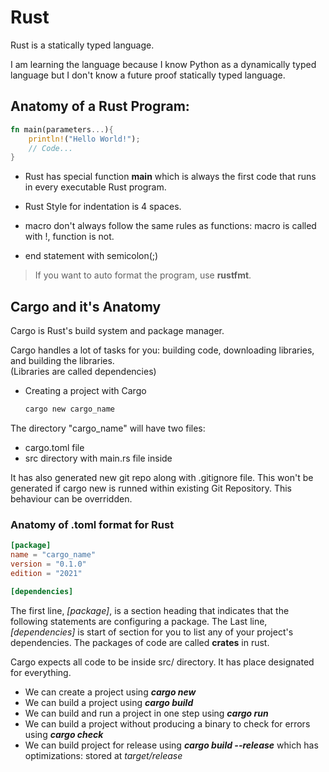 # Rust

Rust is a statically typed language.

I am learning the language because I know Python as a dynamically typed language but I don't know a future proof statically typed language.

## Anatomy of a Rust Program:
```rs
fn main(parameters...){
    println!("Hello World!");
    // Code...
}
```
- Rust has special function **main** which is always the first code that runs in every executable Rust program.

- Rust Style for indentation is 4 spaces.

- macro don't always follow the same rules as functions: macro is called with !, function is not.

- end statement with semicolon(;)

> If you want to auto format the program, use **rustfmt**.

## Cargo and it's Anatomy
Cargo is Rust's build system and package manager.

Cargo handles a lot of tasks for you: building code, downloading libraries, and building the libraries.<br>
(Libraries are called dependencies)

- Creating a project with Cargo
    ```bash
    cargo new cargo_name
    ```
The directory "cargo_name" will have two files:
- cargo.toml file
- src directory with main.rs file inside

It has also generated new git repo along with .gitignore file.
This won't be generated if cargo new is runned within existing Git Repository.
This behaviour can be overridden.

### Anatomy of .toml format for Rust
```toml
[package]
name = "cargo_name"
version = "0.1.0"
edition = "2021"

[dependencies]
```
The first line, *[package]*, is a section heading that indicates that the following statements are configuring a package.
The Last line, *[dependencies]* is start of section for you to list any of your project's dependencies.
The packages of code are called **crates** in rust.

Cargo expects all code to be inside src/ directory. It has place designated for everything.

- We can create a project using ***cargo new***
- We can build a project using ***cargo build***
- We can build and run a project in one step using ***cargo run***
- We can build a project without producing a binary to check for errors using ***cargo check***
- We can build project for release using ***cargo build --release*** which has optimizations: stored at *target/release*
